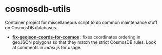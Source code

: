 # cosmosdb-utils

Container project for miscellaneous script to do common maintenance stuff on CosmosDB databases.

* [__fix-geojson-coords-for-cosmos__](fix-geojson-coords-for-cosmos/README.md) : fixes coordinates ordering in geoJSON polygons so that they match the strict CosmosDB rules. Look at comments in _index.js_ for usage.
